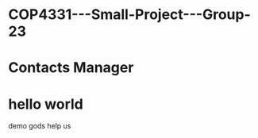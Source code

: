 # COP4331---Small-Project---Group-23
# Contacts Manager



# hello world











demo gods help us
